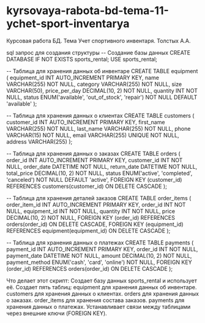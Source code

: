 # kyrsovaya-rabota-bd-tema-11-ychet-sport-inventarya
Курсовая работа БД. Тема Учет спортивного инвентаря. Толстых А.А.

sql запрос для создания структуры
-- Создание базы данных
CREATE DATABASE IF NOT EXISTS sports_rental;
USE sports_rental;

-- Таблица для хранения данных об инвентаре
CREATE TABLE equipment (
    equipment_id INT AUTO_INCREMENT PRIMARY KEY,
    name VARCHAR(255) NOT NULL,
    category VARCHAR(255) NOT NULL,
    size VARCHAR(50),
    price_per_day DECIMAL(10, 2) NOT NULL,
    quantity INT NOT NULL,
    status ENUM('available', 'out_of_stock', 'repair') NOT NULL DEFAULT 'available'
);

-- Таблица для хранения данных о клиентах
CREATE TABLE customers (
    customer_id INT AUTO_INCREMENT PRIMARY KEY,
    first_name VARCHAR(255) NOT NULL,
    last_name VARCHAR(255) NOT NULL,
    phone VARCHAR(15) NOT NULL,
    email VARCHAR(255) UNIQUE NOT NULL,
    address VARCHAR(255)
);

-- Таблица для хранения данных о заказах
CREATE TABLE orders (
    order_id INT AUTO_INCREMENT PRIMARY KEY,
    customer_id INT NOT NULL,
    order_date DATETIME NOT NULL,
    return_date DATETIME NOT NULL,
    total_price DECIMAL(10, 2) NOT NULL,
    status ENUM('active', 'completed', 'canceled') NOT NULL DEFAULT 'active',
    FOREIGN KEY (customer_id) REFERENCES customers(customer_id) ON DELETE CASCADE
);

-- Таблица для хранения деталей заказов
CREATE TABLE order_items (
    order_item_id INT AUTO_INCREMENT PRIMARY KEY,
    order_id INT NOT NULL,
    equipment_id INT NOT NULL,
    quantity INT NOT NULL,
    price DECIMAL(10, 2) NOT NULL,
    FOREIGN KEY (order_id) REFERENCES orders(order_id) ON DELETE CASCADE,
    FOREIGN KEY (equipment_id) REFERENCES equipment(equipment_id) ON DELETE CASCADE
);

-- Таблица для хранения данных о платежах
CREATE TABLE payments (
    payment_id INT AUTO_INCREMENT PRIMARY KEY,
    order_id INT NOT NULL,
    payment_date DATETIME NOT NULL,
    amount DECIMAL(10, 2) NOT NULL,
    payment_method ENUM('cash', 'card', 'online') NOT NULL,
    FOREIGN KEY (order_id) REFERENCES orders(order_id) ON DELETE CASCADE
);

Что делает этот скрипт:
Создает базу данных sports_rental и использует её.
Создает пять таблиц:
equipment для хранения данных об инвентаре.
customers для хранения данных о клиентах.
orders для хранения данных о заказах.
order_items для хранения состава заказов.
payments для хранения данных о платежах.
Устанавливает связи между таблицами через внешние ключи (FOREIGN KEY).
